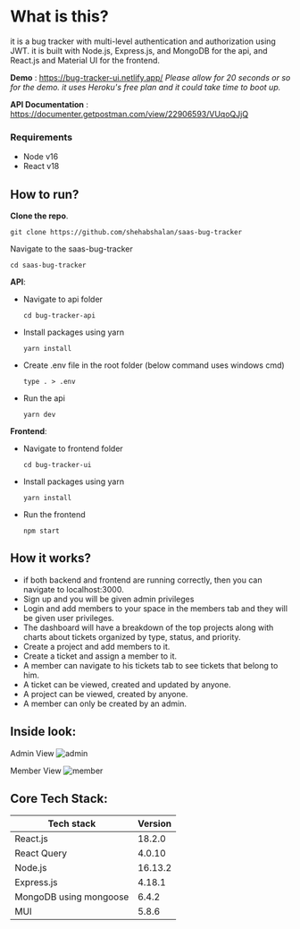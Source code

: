 # What is this?
it is a bug tracker with multi-level authentication and authorization using JWT. it is built with Node.js, Express.js, and MongoDB for the api, and React.js and Material UI for the frontend.

**Demo** : https://bug-tracker-ui.netlify.app/
*Please allow for 20 seconds or so for the demo. it uses Heroku's free plan and it could take time to boot up.*

**API Documentation** : https://documenter.getpostman.com/view/22906593/VUqoQJjQ


### Requirements
- Node v16
- React v18

## How to run?
**Clone the repo**. 

  ```
  git clone https://github.com/shehabshalan/saas-bug-tracker
  ```
Navigate to the saas-bug-tracker
  ```
  cd saas-bug-tracker
  ```
**API**:
- Navigate to api folder
  ```
  cd bug-tracker-api
  ```
- Install packages using yarn 
    ```
  yarn install
  ```
- Create .env file in the root folder (below command uses windows cmd)
  ```
  type . > .env
  ```
- Run the api
  ```
  yarn dev
  ```
**Frontend**:
- Navigate to frontend folder
  ```
  cd bug-tracker-ui
  ```
- Install packages using yarn
    ```
  yarn install
  ```
- Run the frontend
  ```
  npm start
  ```

## How it works?
- if both backend and frontend are running correctly, then you can navigate to localhost:3000.
- Sign up and you will be given admin privileges
- Login and add members to your space in the members tab and they will be given user privileges.
- The dashboard will have a breakdown of the top projects along with charts about tickets organized by type, status, and priority.
- Create a project and add members to it. 
- Create a ticket and assign a member to it. 
- A member can navigate to his tickets tab to see tickets that belong to him.
- A ticket can be viewed, created and updated by anyone. 
- A project can be viewed, created by anyone. 
- A member can only be created by an admin.


## Inside look:

Admin View
![admin](https://user-images.githubusercontent.com/30008865/185532980-106d0bec-bdb4-4e72-9b77-0c681d9cd142.gif)


Member View
![member](https://user-images.githubusercontent.com/30008865/185532991-657ab125-3d2c-4966-abac-daa3f2a6807b.gif)



## Core Tech Stack:
| Tech stack  | Version |
| ------------- | ------------- |
| React.js  | 18.2.0  |
| React Query  | 4.0.10  |
| Node.js  | 16.13.2  |
| Express.js  | 4.18.1  |
| MongoDB using mongoose  | 6.4.2  |
| MUI  | 5.8.6  |

